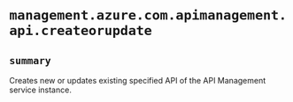 # `management.azure.com.apimanagement.api.createorupdate`

## `summary`
Creates new or updates existing specified API of the API Management service instance.


